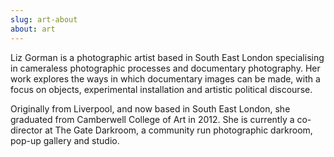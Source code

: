 ```yaml
---
slug: art-about
about: art
---
```


Liz Gorman is a photographic artist based in South East London specialising in cameraless photographic processes and documentary photography. Her work explores the ways in which documentary images can be made, with a focus on objects, experimental installation and artistic political discourse.

Originally from Liverpool, and now based in South East London, she graduated from Camberwell College of Art in 2012. She is currently a co-director at The Gate Darkroom, a community run photographic darkroom, pop-up gallery and studio.
